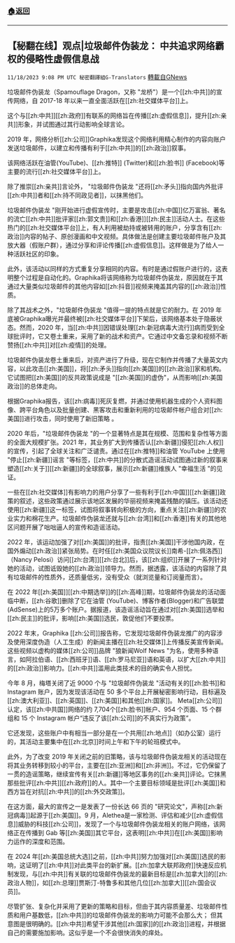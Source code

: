 ###  [:house:返回](README.md)
---


## 【秘翻在线】观点|垃圾邮件伪装龙： 中共追求网络霸权的侵略性虚假信息战
`11/18/2023 9:08 PM UTC 秘密翻譯組G-Translators` [轉載自GNews](https://gnews.org/articles/1992407)

        

垃圾邮件伪装龙（Spamouflage Dragon，又称 "龙桥"）是一个[[zh:中共]]的宣传网络，自 2017-18 年以来一直全面活跃在[[zh:社交媒体平台]]上。

这个与[[zh:中共]][[zh:政府]]有联系的网络旨在传播[[zh:虚假信息]]，提升[[zh:亲共]]形象，并试图通过其行动影响全球言论。

2019 年，网络分析[[zh:公司]]Graphika发现这个网络利用精心制作的内容向账户发送垃圾邮件，以建立和传播有利于[[zh:中共]]的[[zh:政治]]叙事。

该网络活跃在油管(YouTube)、[[zh:推特]] (Twitter)和[[zh:脸书]] (Facebook)等主要的流行[[zh:社交媒体平台]]上。

除了推崇[[zh:亲共]]言论外， "垃圾邮件伪装龙 "还将[[zh:矛头]]指向国内外批评[[zh:中共]]者和[[zh:持不同政见者]]，以抹黑他们。

垃圾邮件伪装龙 "刚开始进行虚假宣传时，主要是攻击[[zh:中国]]亿万富翁、著名的流亡[[zh:中共]]批评家[[zh:郭文贵]]和[[zh:香港]][[zh:民主]]活动人士。在这些热门的[[zh:社交媒体平台]]上，有人利用被劫持或被转用的账户，分享含有[[zh:政治]]内容的帖子、原创漫画和中文视频。具体做法是创建主要垃圾邮件账户及其放大器（假账户群），通过分享和评论传播[[zh:虚假信息]]。这样做是为了给人一种活跃社区的印象。

此外，该活动以同样的方式重复分享相同的内容。有时是通过假账户进行的，这表明整个过程是自动化的。Graphika将该网络称为垃圾邮件伪装龙，原因就在于其通过大量类似垃圾邮件的其他内容如[[zh:抖音]]视频来掩盖其内容的[[zh:政治]]性质。

除了其战术之外，"垃圾邮件伪装龙 "值得一提的特点就是它的耐力。在 2019 年底被Graphika曝光并最终被[[zh:社交媒体平台]]下架后，该网络基本处于隐蔽状态。然而，2020 年，当[[zh:中共]]因错误处理[[zh:新冠病毒大流行]]病而受到全球批评时，它又卷土重来，采用了新的战术和资产。它通过中文备忘录和视频不断赞扬[[zh:中共]]对[[zh:疫情]]的处理。

垃圾邮件伪装龙卷土重来后，对资产进行了升级，现在它制作并传播了大量英文内容，以此攻击[[zh:美国]]，将[[zh:矛头]]指向[[zh:美国]]的[[zh:政治]]家和机构。它试图把[[zh:美国]]的反共政策说成是 "[[zh:美国]]的虚伪"，从而影响[[zh:美国政治]]的总体走向。

根据Graphika报告，该[[zh:病毒]]死灰复燃，并通过使用机器生成的个人资料图像、跨平台角色以及批量创建、黑客攻击和重新利用的垃圾邮件帐户组合对[[zh:美国]]进行攻击，同时使用了新旧策略 。

2020 年后，"垃圾邮件伪装龙 "的一个显著特点是其在规模、范围和复杂性等方面的全面大规模扩张。2021 年，其业务扩大到传播否认[[zh:新疆]]侵犯[[zh:人权]]的宣传，引起了全球关注和广泛谴责。通过在[[zh:推特]]和油管 YouTube 上使用 "停止[[zh:新疆]]谣言 "等标签，[[zh:中共]]的分散式造谣活动试图通过新的叙事来塑造[[zh:关于]][[zh:新疆]]的全球叙事，展示[[zh:新疆]]维族人 "幸福生活 "的见证。

一些在[[zh:社交媒体]]有影响力的用户分享了一些有利于[[zh:中国]][[zh:新疆]]政策的叙述，这些政策通过展示该地区发展的华丽视频来掩盖残酷的镇压。该活动还使用[[zh:新疆]]这一标签，试图将叙事转向积极的方向，重点关注[[zh:新疆]]的农业实力和棉花生产。垃圾邮件伪装龙还就与[[zh:台湾]]和[[zh:香港]]有关的其他地区问题开展了咄咄逼人的宣传和造谣活动。

2022 年，该运动加强了对[[zh:美国]]的批评，指责[[zh:美国]]干涉他国内政，在国外煽动[[zh:政治]]紧张局势。在时任[[zh:美国众议院议长]]南希\-[[zh:佩洛西]]（Nancy Pelosi）访问[[zh:台湾]][[zh:台北]]后，该[[zh:组织]]开展了一系列针对她的活动，试图诋毁她的[[zh:政治]]领导力。然而，据透露，该活动的内容除了具有垃圾邮件的性质外，还质量低劣，没有受众（就浏览量和订阅量而言）。

在 2022 年[[zh:美国]][[zh:中期选举]]的[[zh:高峰]]期，垃圾邮件伪装龙的活动面临中断，[[zh:谷歌]]删除了它在油管 (YouTube)、博客作者(Blogger)和广告联盟(AdSense)上的5万多个账户。据报道，该造谣活动旨在通过对[[zh:美国]]选举和[[zh:民主]]的批评，影响[[zh:美国]]选民，敦促他们不要投票。

2022 年末，Graphika [[zh:公司]]报告称，它发现垃圾邮件伪装龙推广的内容涉及使用深度伪造（人工生成）的新闻主播在[[zh:社交媒体]]上传播反美宣传新闻。这些视频以虚构的媒体[[zh:公司]]品牌 "狼新闻Wolf News "为名，使用多种语言，如阿拉伯语、[[zh:西班牙]]语、[[zh:罗马尼亚]]语和英语，以扩大[[zh:中共]]的[[zh:政治]]影响力。[[zh:中共]]滥用此类技术的目的确实令人担忧。

今年 8 月，梅塔关闭了近 9000 个与 "垃圾邮件伪装龙 "活动有关的[[zh:脸书]]和 Instagram 账户，因为发现该活动在 50 多个平台上开展秘密影响行动，目标遍及[[zh:澳大利亚]]、[[zh:英国]]、[[zh:美国]]和其他[[zh:国家]]。 Meta[[zh:公司]]认定，该[[zh:中共国]]网络的约 7,704个[[zh:脸书]]帐户、954 个页面、15 个群组和 15 个 Instagram 帐户“违反了该[[zh:公司]]的不真实行为政策”。

它还发现，这些账户中有相当一部分是在一个共用[[zh:地点]]（如办公室）运行的，其活动主要集中在[[zh:北京]]时间上午和下午的轮班模式中。

此外，为了改变 2019 年关闭之前的旧策略，该与垃圾邮件伪装龙相关的活动现在将其业务转移到较小的平台，主要在[[zh:亚洲]]和[[zh:非洲]]。不过，它仍保留了一贯的造谣策略，继续宣传有关[[zh:新疆]]等地区事务的[[zh:亲共]]评论。它抹黑那些批评[[zh:中共]][[zh:政府]]的人。其中一个主要目标领域是批评[[zh:美国]]和西方旨在对抗[[zh:中共]]的[[zh:外交政策]]。

在这方面，最大的宣传之一是发表了一份长达 66 页的 "研究论文"，声称[[zh:新冠病毒]]起源于[[zh:美国]]。9 月，Alethea是一家检测、评估和减少[[zh:虚假信息]]威胁的科技[[zh:公司]]，发现了一个与垃圾邮件伪装龙相关的账户网络，该网络正在传播到 Gab 等[[zh:美国]]其它平台，这表明[[zh:中共]]在[[zh:美国]]影响力运作的深度和范围。

在 2024 年[[zh:美国总统大选]]之前，[[zh:中共]]努力加强对[[zh:美国]]选民的影响，这证明了[[zh:中共]]对此类平台的新扩展。[[zh:加拿大联邦政府]]快速反应机制发现，与[[zh:中共]]有关联的垃圾邮件伪装龙的最新目标是[[zh:加拿大]]的[[zh:政治人物]]，如[[zh:总理]]贾斯汀\-特鲁多和其他几位[[zh:加拿大]][[zh:国会议员]]。

尽管扩张、复杂化并采用了更新的策略和目标，但由于其内容质量差、垃圾邮件性质和用户基数低，[[zh:中共]]的垃圾邮件伪装龙的影响力可能不会那么大； 但其意图是很明确的。[[zh:中共]]希望干涉其他[[zh:国家]]的[[zh:政治]]进程，并根据自己的需要施加影响。这似乎是一个不会很快消失的痒处。
